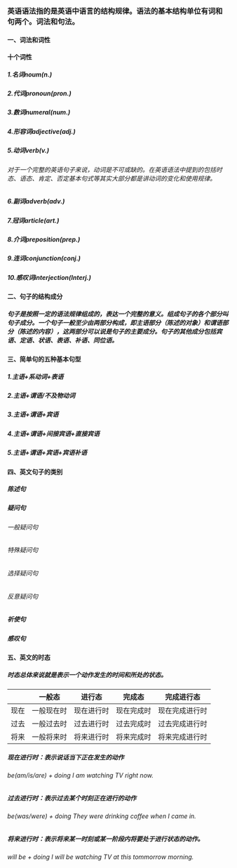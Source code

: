 <!--
 * @Author: DaiLinBo
 * @Date: 2019-11-26 22:23:48
 * @LastEditTime: 2019-11-28 23:15:14
 * @LastEditors: DaiLinBo
 * @Description: This is grammar
 -->
### 英语语法指的是英语中语言的结构规律。语法的基本结构单位有词和句两个。词法和句法。
#### 一、词法和词性
#### 十个词性
##### 1.名词noum(n.)
##### 2.代词pronoun(pron.)
##### 3.数词numeral(num.)
##### 4.形容词adjective(adj.)
##### 5.动词verb(v.)
###### 对于一个完整的英语句子来说，动词是不可或缺的。在英语语法中提到的包括时态、语态、肯定、否定基本句式等其实大部分都是讲动词的变化和使用规律。
##### 6.副词adverb(adv.)
##### 7.冠词article(art.)
##### 8.介词preposition(prep.)
##### 9.连词conjunction(conj.)
##### 10.感叹词interjection(Interj.)

#### 二、句子的结构成分
##### 句子是按照一定的语法规律组成的，表达一个完整的意义。组成句子的各个部分叫句子成分。一个句子一般至少由两部分构成，即主语部分（陈述的对象）和谓语部分（陈述的内容），这两部分可以说是句子的主要成分。句子的其他成分包括宾语、定语、状语、表语、补语、同位语。

#### 三、简单句的五种基本句型
##### 1.主语+系动词+表语
##### 2.主语+谓语/不及物动词
##### 3.主语+谓语+宾语
##### 4.主语+谓语+间接宾语+直接宾语
##### 5.主语+谓语+宾语+宾语补语


#### 四、英文句子的类别
##### 陈述句
##### 疑问句
###### 一般疑问句
###### 特殊疑问句
###### 选择疑问句
###### 反意疑问句
##### 祈使句
##### 感叹句

#### 五、英文的时态
##### 时态总体来说就是表示一个动作发生的时间和所处的状态。

  |        | 一般态     |    进行态  | 完成态   | 完成进行态    |
  | :-:    | :-:       |     :-:   | :-:     | :-:         | 
  |  现在   | 一般现在时 | 现在进行时  |现在完成时 |现在完成进行时 |
  |  过去   |一般过去时  | 过去进行时  |过去完成时 |过去完成进行时 |
  |  将来   |一般将来时  | 将来进行时  |将来完成时 |将来完成进行时 |

##### 现在进行时：表示说话当下正在发生的动作
###### be(am/is/are) + doing    I am watching TV right now.
##### 过去进行时：表示过去某个时刻正在进行的动作
###### be(was/were) + doing     They were drinking coffee when I came in.
##### 将来进行时：表示将来某一时刻或某一阶段内将要处于进行状态的动作。
###### will be + doing        I will be watching TV at this tommorrow morning.